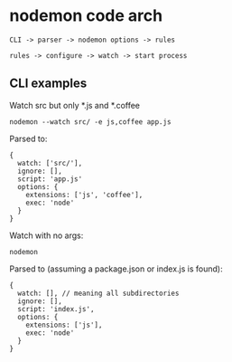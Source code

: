 # nodemon code arch

```
CLI -> parser -> nodemon options -> rules

rules -> configure -> watch -> start process
```

## CLI examples

Watch src but only *.js and *.coffee

    nodemon --watch src/ -e js,coffee app.js

Parsed to:

    {
      watch: ['src/'],
      ignore: [],
      script: 'app.js'
      options: {
        extensions: ['js', 'coffee'],
        exec: 'node'
      }
    }

Watch with no args:

    nodemon

Parsed to (assuming a package.json or index.js is found):

    {
      watch: [], // meaning all subdirectories
      ignore: [],
      script: 'index.js',
      options: {
        extensions: ['js'],
        exec: 'node'
      }
    }
